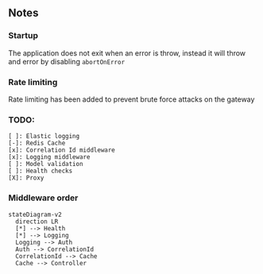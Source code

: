 ## Notes

### Startup
The application does not exit when an error is throw, instead it will throw and error by disabling `abortOnError`

### Rate limiting

Rate limiting has been added to prevent brute force attacks on the gateway

### TODO:
```
[ ]: Elastic logging
[-]: Redis Cache
[x]: Correlation Id middleware
[x]: Logging middleware
[ ]: Model validation
[ ]: Health checks
[X]: Proxy
```

### Middleware order

```mermaid
stateDiagram-v2
  direction LR
  [*] --> Health
  [*] --> Logging
  Logging --> Auth
  Auth --> CorrelationId
  CorrelationId --> Cache
  Cache --> Controller
```



